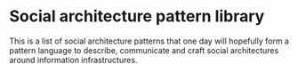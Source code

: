 # Social architecture pattern library

This is a list of social architecture patterns that one day will hopefully form a pattern language to describe, communicate and craft social architectures around information infrastructures.
